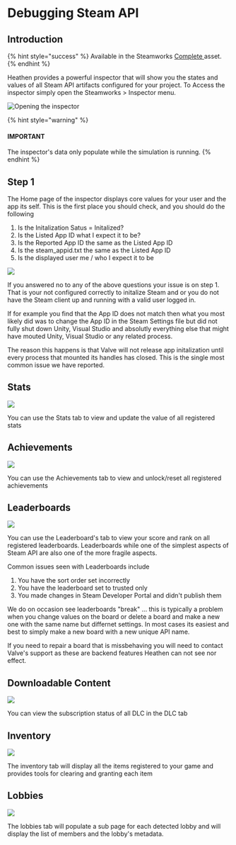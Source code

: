 # Debugging Steam API

## Introduction

{% hint style="success" %}
Available in the Steamworks [Complete ](https://assetstore.unity.com/packages/tools/utilities/ux-v2-complete-201905)asset.
{% endhint %}

Heathen provides a powerful inspector that will show you the states and values of all Steam API artifacts configured for your project. To Access the inspector simply open the Steamworks > Inspector menu.

![Opening the inspector](<../../../.gitbook/assets/image (20).png>)

{% hint style="warning" %}
#### IMPORTANT

The inspector's data only populate while the simulation is running.
{% endhint %}

## Step 1

The Home page of the inspector displays core values for your user and the app its self. This is the first place you should check, and you should do the following

1. Is the Initalization Satus = Initalized?
2. Is the Listed App ID what I expect it to be?
3. Is the Reported App ID the same as the Listed App ID
4. Is the steam\_appid.txt the same as the Listed App ID
5. Is the displayed user me / who I expect it to be

![](<../../../.gitbook/assets/image (151).png>)

If you answered no to any of the above questions your issue is on step 1. That is your not configured correctly to initalize Steam and or you do not have the Steam client up and running with a valid user logged in.

If for example you find that the App ID does not match then what you most likely did was to change the App ID in the Steam Settings file but did not fully shut down Unity, Visual Studio and absolutly everything else that might have mouted Unity, Visual Studio or any related process.

The reason this happens is that Valve will not release app initalization until every process that mounted its handles has closed. This is the single most common issue we have reported.

## Stats

![](<../../../.gitbook/assets/image (173) (1).png>)

You can use the Stats tab to view and update the value of all registered stats

## Achievements

![](<../../../.gitbook/assets/image (179).png>)

You can use the Achievements tab to view and unlock/reset all registered achievements

## Leaderboards

![](<../../../.gitbook/assets/image (170).png>)

You can use the Leaderboard's tab to view your score and rank on all registered leaderboards. Leaderboards while one of the simplest aspects of Steam API are also one of the more fragile aspects.

Common issues seen with Leaderboards include

1. You have the sort order set incorrectly
2. You have the leaderboard set to trusted only
3. You made changes in Steam Developer Portal and didn't publish them

We do on occasion see leaderboards "break" ... this is typically a problem when you change values on the board or delete a board and make a new one with the same name but differnet settings. In most cases its easiest and best to simply make a new board with a new unique API name.&#x20;

If you need to repair a board that is missbehaving you will need to contact Valve's support as these are backend features Heathen can not see nor effect.

## Downloadable Content

![](<../../../.gitbook/assets/image (181).png>)

You can view the subscription status of all DLC in the DLC tab

## Inventory

![](<../../../.gitbook/assets/image (164) (1).png>)

The inventory tab will display all the items registered to your game and provides tools for clearing and granting each item

## Lobbies

![](<../../../.gitbook/assets/image (185).png>)

The lobbies tab will populate a sub page for each detected lobby and will display the list of members and the lobby's metadata.
